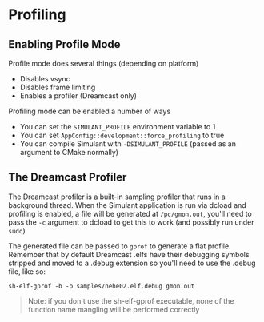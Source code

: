 
# Profiling

## Enabling Profile Mode

Profile mode does several things (depending on platform)

 - Disables vsync
 - Disables frame limiting
 - Enables a profiler (Dreamcast only)
 
Profiling mode can be enabled a number of ways

 - You can set the `SIMULANT_PROFILE` environment variable to 1
 - You can set `AppConfig::development::force_profiling` to true
 - You can compile Simulant with `-DSIMULANT_PROFILE` (passed as an argument to CMake normally)
 
 
## The Dreamcast Profiler

The Dreamcast profiler is a built-in sampling profiler that runs in a background thread. When the Simulant
application is run via dcload and profiling is enabled, a file will be generated at `/pc/gmon.out`, you'll
need to pass the `-c` argument to dcload to get this to work (and possibly run under `sudo`)

The generated file can be passed to `gprof` to generate a flat profile. Remember that by default
Dreamcast .elfs have their debugging symbols stripped and moved to a .debug extension so you'll
need to use the .debug file, like so:

```
sh-elf-gprof -b -p samples/nehe02.elf.debug gmon.out
```

> Note: if you don't use the sh-elf-gprof executable, none of the function name mangling will be
> performed correctly
